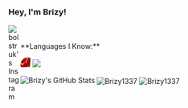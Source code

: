 
<h3 title="hehehe"> Hey, I'm Brizy!</h3>

<a href="https://www.instagram.com/Brizy.rb/">
  <img align="left" alt="bolstruk's Instagram" width="24px" src="https://cdn.jsdelivr.net/npm/simple-icons@v3/icons/instagram.svg" />
</a>




<br />
<br />
**Languages I Know:**  


<code><img height="20" src="https://raw.githubusercontent.com/github/explore/80688e429a7d4ef2fca1e82350fe8e3517d3494d/topics/ruby/ruby.png"></code>
<code><img height="20" src="https://raw.githubusercontent.com/github/explore/80688e429a7d4ef2fca1e82350fe8e3517d3494d/topics/ruby/python.png"></code>


<img src="https://github-readme-stats.vercel.app/api?username=Brizy1337&show_icons=true&hide_border=true&count_private=true&theme=shades-of-purple&icon_color=fad000" alt="Brizy's GitHub Stats">
<img align="center" src="https://github-readme-streak-stats.herokuapp.com/?user=Brizy1337&count_private=true&theme=radical" alt="Brizy1337" />
<img align="center" width=500 src="https://github-readme-stats.vercel.app/api/top-langs/?username=Brizy1337&count_private=true&theme=radical" alt="Brizy1337" />
